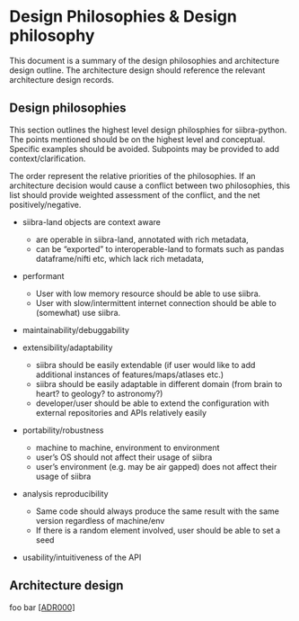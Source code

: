 # Design Philosophies & Design philosophy

This document is a summary of the design philosophies and architecture design outline. The architecture design should reference the relevant architecture design records.

## Design philosophies

This section outlines the highest level design philosphies for siibra-python. The points mentioned should be on the highest level and conceptual. Specific examples should be avoided. Subpoints may be provided to add context/clarification. 

The order represent the relative priorities of the philosophies. If an architecture decision would cause a conflict between two philosophies, this list should provide weighted assessment of the conflict, and the net positively/negative.

- siibra-land objects are context aware
    - are operable in siibra-land, annotated with rich metadata,
    - can be “exported” to interoperable-land to formats such as pandas dataframe/nifti etc, which lack rich metadata,
    <!-- - clearly define the scope of the “responsibility”. -->

- performant
    - User with low memory resource should be able to use siibra.
    - User with slow/intermittent internet connection should be able to (somewhat) use siibra.

- maintainability/debuggability

- extensibility/adaptability
    - siibra should be easily extendable (if user would like to add additional instances of features/maps/atlases etc.)
    - siibra should be easily adaptable in different domain (from brain to heart? to geology? to astronomy?)
    - developer/user should be able to extend the configuration with external repositories and APIs relatively easily

- portability/robustness
    - machine to machine, environment to environment
    - user’s OS should not affect their usage of siibra
    - user’s environment (e.g. may be air gapped) does not affect their usage of siibra

- analysis reproducibility
    - Same code should always produce the same result with the same version regardless of machine/env
    - If there is a random element involved, user should be able to set a seed

- usability/intuitiveness of the API

## Architecture design

foo bar [[ADR000]](ADR000-use-adr-records.md)